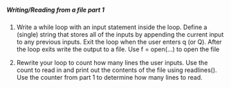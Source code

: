 ##### Writing/Reading from a file part 1

1. Write a while loop with an input statement inside the loop. Define a (single) string that stores all of the inputs by appending the current input to any previous inputs. Exit the loop when the user enters q (or Q). After the loop exits write the output to a file. Use f = open(...) to open the file

2. Rewrite your loop to count how many lines the user inputs. Use the count to read in and print out the contents of the file using readlines(). Use the counter from part 1 to determine how many lines to read.
